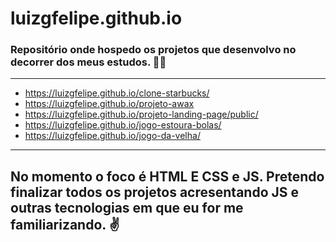 # luizgfelipe.github.io
### Repositório onde hospedo os projetos que desenvolvo no decorrer dos meus estudos. 👨‍💻
---

- https://luizgfelipe.github.io/clone-starbucks/
- https://luizgfelipe.github.io/projeto-awax
- https://luizgfelipe.github.io/projeto-landing-page/public/
- https://luizgfelipe.github.io/jogo-estoura-bolas/
- https://luizgfelipe.github.io/jogo-da-velha/

---
No momento o foco é HTML E CSS e JS. 
Pretendo finalizar todos os projetos acresentando JS e outras tecnologias em que eu for me familiarizando. ✌️
---
